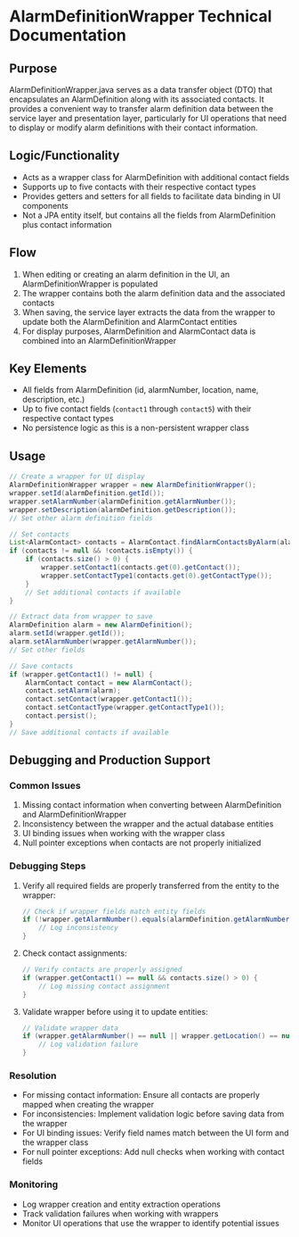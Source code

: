 # AlarmDefinitionWrapper Technical Documentation

## Purpose
AlarmDefinitionWrapper.java serves as a data transfer object (DTO) that encapsulates an AlarmDefinition along with its associated contacts. It provides a convenient way to transfer alarm definition data between the service layer and presentation layer, particularly for UI operations that need to display or modify alarm definitions with their contact information.

## Logic/Functionality
- Acts as a wrapper class for AlarmDefinition with additional contact fields
- Supports up to five contacts with their respective contact types
- Provides getters and setters for all fields to facilitate data binding in UI components
- Not a JPA entity itself, but contains all the fields from AlarmDefinition plus contact information

## Flow
1. When editing or creating an alarm definition in the UI, an AlarmDefinitionWrapper is populated
2. The wrapper contains both the alarm definition data and the associated contacts
3. When saving, the service layer extracts the data from the wrapper to update both the AlarmDefinition and AlarmContact entities
4. For display purposes, AlarmDefinition and AlarmContact data is combined into an AlarmDefinitionWrapper

## Key Elements
- All fields from AlarmDefinition (id, alarmNumber, location, name, description, etc.)
- Up to five contact fields (`contact1` through `contact5`) with their respective contact types
- No persistence logic as this is a non-persistent wrapper class

## Usage
```java
// Create a wrapper for UI display
AlarmDefinitionWrapper wrapper = new AlarmDefinitionWrapper();
wrapper.setId(alarmDefinition.getId());
wrapper.setAlarmNumber(alarmDefinition.getAlarmNumber());
wrapper.setDescription(alarmDefinition.getDescription());
// Set other alarm definition fields

// Set contacts
List<AlarmContact> contacts = AlarmContact.findAlarmContactsByAlarm(alarmDefinition);
if (contacts != null && !contacts.isEmpty()) {
    if (contacts.size() > 0) {
        wrapper.setContact1(contacts.get(0).getContact());
        wrapper.setContactType1(contacts.get(0).getContactType());
    }
    // Set additional contacts if available
}

// Extract data from wrapper to save
AlarmDefinition alarm = new AlarmDefinition();
alarm.setId(wrapper.getId());
alarm.setAlarmNumber(wrapper.getAlarmNumber());
// Set other fields

// Save contacts
if (wrapper.getContact1() != null) {
    AlarmContact contact = new AlarmContact();
    contact.setAlarm(alarm);
    contact.setContact(wrapper.getContact1());
    contact.setContactType(wrapper.getContactType1());
    contact.persist();
}
// Save additional contacts if available
```

## Debugging and Production Support

### Common Issues
1. Missing contact information when converting between AlarmDefinition and AlarmDefinitionWrapper
2. Inconsistency between the wrapper and the actual database entities
3. UI binding issues when working with the wrapper class
4. Null pointer exceptions when contacts are not properly initialized

### Debugging Steps
1. Verify all required fields are properly transferred from the entity to the wrapper:
   ```java
   // Check if wrapper fields match entity fields
   if (!wrapper.getAlarmNumber().equals(alarmDefinition.getAlarmNumber())) {
       // Log inconsistency
   }
   ```
2. Check contact assignments:
   ```java
   // Verify contacts are properly assigned
   if (wrapper.getContact1() == null && contacts.size() > 0) {
       // Log missing contact assignment
   }
   ```
3. Validate wrapper before using it to update entities:
   ```java
   // Validate wrapper data
   if (wrapper.getAlarmNumber() == null || wrapper.getLocation() == null) {
       // Log validation failure
   }
   ```

### Resolution
- For missing contact information: Ensure all contacts are properly mapped when creating the wrapper
- For inconsistencies: Implement validation logic before saving data from the wrapper
- For UI binding issues: Verify field names match between the UI form and the wrapper class
- For null pointer exceptions: Add null checks when working with contact fields

### Monitoring
- Log wrapper creation and entity extraction operations
- Track validation failures when working with wrappers
- Monitor UI operations that use the wrapper to identify potential issues